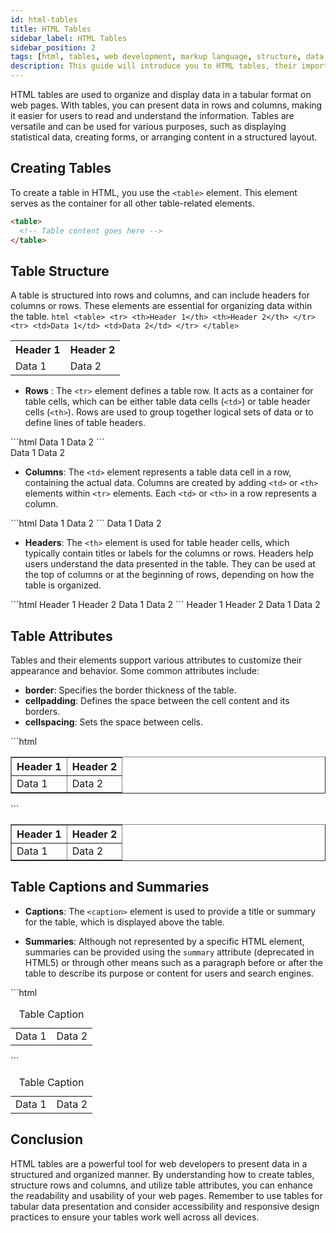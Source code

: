 ```yaml
---
id: html-tables
title: HTML Tables
sidebar_label: HTML Tables
sidebar_position: 2
tags: [html, tables, web development, markup language, structure, data presentation, web design, web pages, websites, table attributes, table structure]
description: This guide will introduce you to HTML tables, their importance, and how to use them to organize data on web pages. You'll learn about creating tables, structuring rows and columns, and customizing tables with HTML attributes.
---
```



HTML tables are used to organize and display data in a tabular format on web pages. With tables, you can present data in rows and columns, making it easier for users to read and understand the information. Tables are versatile and can be used for various purposes, such as displaying statistical data, creating forms, or arranging content in a structured layout.

## Creating Tables

To create a table in HTML, you use the `<table>` element. This element serves as the container for all other table-related elements.

```html
<table>
  <!-- Table content goes here -->
</table>
```

## Table Structure

A table is structured into rows and columns, and can include headers for columns or rows. These elements are essential for organizing data within the table.
<Tabs>
    <TabItem value="HTML">
    ```html
    <table>
        <tr>
            <th>Header 1</th>
            <th>Header 2</th>
        </tr>
        <tr>
            <td>Data 1</td>
            <td>Data 2</td>
        </tr>
    </table>
    ```
    </TabItem>
    <TabItem value="Output">
        <BrowserWindow url ="http://127.0.0.1:5500/index.html">
        <div>
            <table>
                <tr>
                    <th>Header 1</th>
                    <th>Header 2</th>
                </tr>
                <tr>
                    <td>Data 1</td>
                    <td>Data 2</td>
                </tr>
            </table>
        </div>
        </BrowserWindow>
    </TabItem>
</Tabs>

- **Rows** : The `<tr>` element defines a table row. It acts as a container for table cells, which can be either table data cells (`<td>`) or table header cells (`<th>`). Rows are used to group together logical sets of data or to define lines of table headers.
<Tabs>
    <TabItem value="HTML">
    ```html
    <tr>
        <td>Data 1</td>
        <td>Data 2</td>
    </tr>
    ```
    </TabItem>
    <TabItem value="Output">
        <BrowserWindow url ="http://127.0.0.1:5500/index.html">
            <div>
                <tr>
                    <td>Data 1</td>
                    <td>Data 2</td>
                </tr>
            </div>
        </BrowserWindow>
    </TabItem>
</Tabs>

- **Columns**: The `<td>` element represents a table data cell in a row, containing the actual data. Columns are created by adding `<td>` or `<th>` elements within `<tr>` elements. Each `<td>` or `<th>` in a row represents a column.

<Tabs>
    <TabItem value="HTML">
    ```html
    <tr>
        <td>Data 1</td>
        <td>Data 2</td>
    </tr>
    ```
    </TabItem>
    <TabItem value="Output">
        <BrowserWindow url ="http://127.0.0.1:5500/index.html">
            <tr>
                <td>Data 1</td>
                <td>Data 2</td>
            </tr>
        </BrowserWindow>
    </TabItem>
</Tabs>

- **Headers**: The `<th>` element is used for table header cells, which typically contain titles or labels for the columns or rows. Headers help users understand the data presented in the table. They can be used at the top of columns or at the beginning of rows, depending on how the table is organized.

<Tabs>
    <TabItem value="HTML">
    ```html
    <tr>
        <th>Header 1</th>
        <th>Header 2</th>
    </tr>
    <tr>
        <td>Data 1</td>
        <td>Data 2</td>
    </tr>
    ```
    </TabItem>
    <TabItem value="Output">
        <BrowserWindow url ="http://127.0.0.1:5500/index.html">
            <tr>
                <th>Header 1</th>
                <th>Header 2</th>
            </tr>
        <tr>
            <td>Data 1</td>
            <td>Data 2</td>
        </tr>
        </BrowserWindow>
    </TabItem>
</Tabs>

## Table Attributes

Tables and their elements support various attributes to customize their appearance and behavior. Some common attributes include:

- **border**: Specifies the border thickness of the table.
- **cellpadding**: Defines the space between the cell content and its borders.
- **cellspacing**: Sets the space between cells.

<Tabs>
    <TabItem value="HTML">
    ```html
    <table border="1" cellpadding="4" cellspacing="0">
        <tr>
            <th>Header 1</th>
            <th>Header 2</th>
        </tr>
        <tr>
            <td>Data 1</td>
            <td>Data 2</td>
        </tr>
    </table>
    ```
    </TabItem>
    <TabItem value="Output">
        <BrowserWindow url ="http://127.0.0.1:5500/index.html">
        <div>
            <table border="1" cellpadding="4" cellspacing="0">
                <tr>
                    <th>Header 1</th>
                    <th>Header 2</th>
                </tr>
                <tr>
                    <td>Data 1</td>
                    <td>Data 2</td>
                </tr>
            </table>
        </div>
        </BrowserWindow>
    </TabItem>
</Tabs>



## Table Captions and Summaries

- **Captions**: The `<caption>` element is used to provide a title or summary for the table, which is displayed above the table.

- **Summaries**: Although not represented by a specific HTML element, summaries can be provided using the `summary` attribute (deprecated in HTML5) or through other means such as a paragraph before or after the table to describe its purpose or content for users and search engines.

<Tabs>
    <TabItem value="HTML">
    ```html
    <table>
        <caption>Table Caption</caption>
        <tr>
            <td>Data 1</td>
            <td>Data 2</td>
       </tr>
    </table>
    ```
    </TabItem>
    <TabItem value="Output">
    <BrowserWindow url ="http://127.0.0.1:5500/index.html">
        <table>
            <div>
            <caption>Table Caption</caption>
            <!-- Table content -->
                <tr>
                    <td>Data 1</td>
                    <td>Data 2</td>
                </tr>
            </div>
        </table>
    </BrowserWindow>
    </TabItem>
</Tabs>

## Conclusion

HTML tables are a powerful tool for web developers to present data in a structured and organized manner. By understanding how to create tables, structure rows and columns, and utilize table attributes, you can enhance the readability and usability of your web pages. Remember to use tables for tabular data presentation and consider accessibility and responsive design practices to ensure your tables work well across all devices.